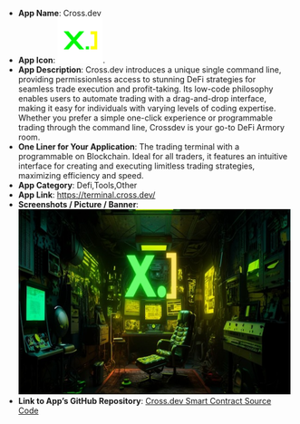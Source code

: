 - **App Name**: Cross.dev
- **App Icon**: ![Cross.dev-Icon](./Cross.dev_icon_80x80.png).
- **App Description**: Cross.dev introduces a unique single command line, providing permissionless access to stunning DeFi strategies for seamless trade execution and profit-taking. Its low-code philosophy enables users to automate trading with a drag-and-drop interface, making it easy for individuals with varying levels of coding expertise. Whether you prefer a simple one-click experience or programmable trading through the command line, Crossdev is your go-to DeFi Armory room.
- **One Liner for Your Application**: The trading terminal with a programmable on Blockchain. Ideal for all traders, it features an intuitive interface for creating and executing limitless trading strategies, maximizing efficiency and speed.
- **App Category**: Defi,Tools,Other
- **App Link**: https://terminal.cross.dev/
- **Screenshots / Picture / Banner**: ![Cross.dev-Screenshot](./Cross.dev_banner_588x400.jpg)
- **Link to App’s GitHub Repository**: [Cross.dev Smart Contract Source Code](https://github.com/thesixnetwork/cross-dev-contract.git)
